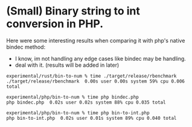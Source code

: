# (Small) Binary string to int conversion in PHP.

Here were some interesting results when comparing it with php's native bindec method:
- I know, im not handling any edge cases like bindec may be handling.
- deal with it. (results will be added in later)
```
experimental/rust/bin-to-num % time ./target/release/rbenchmark
./target/release/rbenchmark  0.00s user 0.00s system 59% cpu 0.006 total

experimental/php/bin-to-num % time php bindec.php     
php bindec.php  0.02s user 0.02s system 88% cpu 0.035 total

experimental/php/bin-to-num % time php bin-to-int.php
php bin-to-int.php  0.02s user 0.01s system 89% cpu 0.040 total
```
